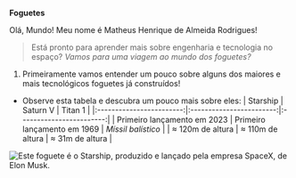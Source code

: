 **Foguetes**

Olá, Mundo! Meu nome é Matheus Henrique de Almeida Rodrigues!
> Está pronto para aprender mais sobre engenharia e tecnologia no espaço?
*Vamos para uma viagem ao mundo dos foguetes?*
1. Primeiramente vamos entender um pouco sobre alguns dos maiores e mais tecnológicos foguetes já construídos!
* Observe esta tabela e descubra um pouco mais sobre eles:
  | Starship | Saturn V | Titan 1 |
  |:------------------------:|:------------------------:|:------------------------:|
  | Primeiro lançamento em 2023 | Primeiro lançamento em 1969 | *Míssil balístico* |
  | ≈ 120m de altura | ≈ 110m de altura | ≈ 31m de altura |

![Este foguete é o Starship, produzido e lançado pela empresa SpaceX, de Elon Musk.](https://i0.wp.com/spacenews.com/wp-content/uploads/2024/05/starship-ift4-wdr.jpg?fit=1200%2C899&ssl=1)
